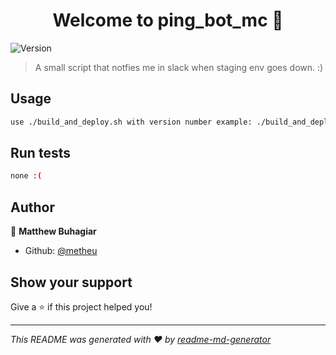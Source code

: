 <h1 align="center">Welcome to ping_bot_mc 👋</h1>
<p>
  <img alt="Version" src="https://img.shields.io/badge/version-1.1.3-blue.svg?cacheSeconds=2592000" />
</p>

> A small script that notfies me in slack when staging env goes down. :)


## Usage

```sh
use ./build_and_deploy.sh with version number example: ./build_and_deploy.sh 1.1.3
```

## Run tests

```sh
none :(
```

## Author

👤 **Matthew Buhagiar**

* Github: [@metheu](https://github.com/metheu)

## Show your support

Give a ⭐️ if this project helped you!

***
_This README was generated with ❤️ by [readme-md-generator](https://github.com/kefranabg/readme-md-generator)_